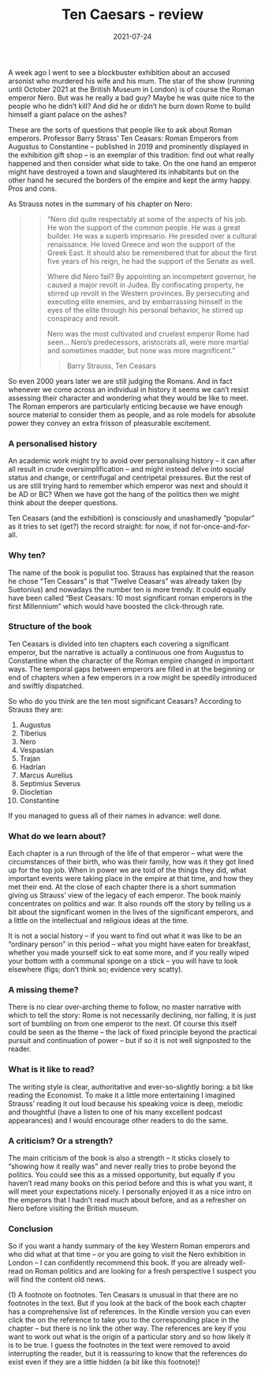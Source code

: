 ﻿---
layout: layouts/bookreview.njk

tags:
  - post
  - review

title: Ten Caesars - review
review_book_main_title: Ten Caesars
review_book_sub_title: Roman Emperors from Augustus to Constantine
review_book_author: Barry Strauss
review_book_author_surname: Strauss
review_book_image_url: https://res.cloudinary.com/ds2o5ecdw/image/upload/acovers/145166883X.02._SCL_.jpg
review_book_image_small_url: https://res.cloudinary.com/ds2o5ecdw/image/upload/acovers/145166883X.02._SCM_.jpg
review_publication_date: 2019-03-21
review_publisher: Simon and Schuster
review_pages: 432
review_ISBN13: 978-1451668834
review_book_tags:
  - [Europe]
  - [Ancient]
  - [Political]
  - [Roman, Biography]
review_podcasts:
  - [https://www.listennotes.com/e/b744cb7e9e7a40cc981f71cc5f386799, The History of Ancient Greece, Special Guest Episode on Ten Caesars w/Barry Strauss]
shopping_links:
  - [https://www.amazon.co.uk/dp/145166883X/, Amazon UK, Amazon UK book link]
  - [https://www.amazon.com/dp/145166883X/, Amazon US, Amazon US book link]
post_author: Anthony Webb
date: 2021-07-24
review_rating: ★★★☆☆
permalink: '/2021/07/24/ten-ceasars/'
review_summary: '<p>If you want a handy summary of the key Western Roman emperors from Augustus to Constantine, with an up-to-date view of the deeds and their legacies, I can confidently recommend this book: a strong work of narrative history.</p><p>If you are already a well-read Roman history patrician you may turn your nose up at this offering for the masses.</p>'
---
A week ago I went to see a blockbuster exhibition about an accused arsonist who murdered his wife and his mum. The star of the show (running until October 2021 at the British Museum in London) is of course the Roman emperor Nero. But was he really a bad guy? Maybe he was quite nice to the people who he didn’t kill? And did he or didn’t he burn down Rome to build himself a giant palace on the ashes?

These are the sorts of questions that people like to ask about Roman emperors. Professor Barry Strass’ Ten Ceasars: Roman Emperors from Augustus to Constantine – published in 2019 and prominently displayed in the exhibition gift shop – is an exemplar of this tradition: find out what really happened and then consider what side to take. On the one hand an emperor might have destroyed a town and slaughtered its inhabitants but on the other hand he secured the borders of the empire and kept the army happy. Pros and cons.

As Strauss notes in the summary of his chapter on Nero:

>> “Nero did quite respectably at some of the aspects of his job. He won the support of the common people. He was a great builder. He was a superb impresario. He presided over a cultural renaissance. He loved Greece and won the support of the Greek East. It should also be remembered that for about the first five years of his reign, he had the support of the Senate as well.
>>
>> Where did Nero fail? By appointing an incompetent governor, he caused a major revolt in Judea. By confiscating property, he stirred up revolt in the Western provinces. By persecuting and executing elite enemies, and by embarrassing himself in the eyes of the elite through his personal behavior, he stirred up conspiracy and revolt.
>>
>>Nero was the most cultivated and cruelest emperor Rome had seen… Nero’s predecessors, aristocrats all, were more martial and sometimes madder, but none was more magnificent.”
>>>
>>>Barry Strauss, Ten Ceasars

So even 2000 years later we are still judging the Romans. And in fact whenever we come across an individual in history it seems we can’t resist assessing their character and wondering what they would be like to meet. The Roman emperors are particularly enticing because we have enough source material to consider them as people, and as role models for absolute power they convey an extra frisson of pleasurable excitement.

### A personalised history
An academic work might try to avoid over personalising history – it can after all result in crude oversimplification – and might instead delve into social status and change, or centrifugal and centripetal pressures. But the rest of us are still trying hard to remember which emperor was next and should it be AD or BC? When we have got the hang of the politics then we might think about the deeper questions.

Ten Ceasars (and the exhibition) is consciously and unashamedly “popular” as it tries to set (get?) the record straight: for now, if not for-once-and-for-all.

### Why ten?
The name of the book is populist too. Strauss has explained that the reason he chose “Ten Ceasars” is that “Twelve Ceasars” was already taken (by Suetonius) and nowadays the number ten is more trendy. It could equally have been called “Best Ceasars: 10 most significant roman emperors in the first Millennium” which would have boosted the click-through rate.

### Structure of the book
Ten Ceasars is divided into ten chapters each covering a significant emperor, but the narrative is actually a continuous one from Augustus to Constantine when the character of the Roman empire changed in important ways. The temporal gaps between emperors are filled in at the beginning or end of chapters when a few emperors in a row might be speedily introduced and swiftly dispatched.

So who do you think are the ten most significant Ceasars? According to Strauss they are:

1. Augustus
2. Tiberius
3. Nero
4. Vespasian
5. Trajan
6. Hadrian
7. Marcus Aurelius
8. Septimius Severus
9. Diocletian
10. Constantine

If you managed to guess all of their names in advance: well done.

### What do we learn about?
Each chapter is a run through of the life of that emperor – what were the circumstances of their birth, who was their family, how was it they got lined up for the top job. When in power we are told of the things they did, what important events were taking place in the empire at that time, and how they met their end. At the close of each chapter there is a short summation giving us Strauss’ view of the legacy of each emperor. The book mainly concentrates on politics and war. It also rounds off the story by telling us a bit about the significant women in the lives of the significant emperors, and a little on the intellectual and religious ideas at the time. 

It is not a social history – if you want to find out what it was like to be an “ordinary person” in this period – what you might have eaten for breakfast, whether you made yourself sick to eat some more, and if you really wiped your bottom with a communal sponge on a stick – you will have to look elsewhere (figs; don’t think so; evidence very scatty).

### A missing theme?
There is no clear over-arching theme to follow, no master narrative with which to tell the story: Rome is not necessarily declining, nor falling, it is just sort of bumbling on from one emperor to the next. Of course this itself could be seen as the theme – the lack of fixed principle beyond the practical pursuit and continuation of power – but if so it is not well signposted to the reader.

### What is it like to read?
The writing style is clear, authoritative and ever-so-slightly boring: a bit like reading the Economist. To make it a little more entertaining I imagined Strauss’ reading it out loud because his speaking voice is deep, melodic and thoughtful (have a listen to one of his many excellent podcast appearances) and I would encourage other readers to do the same.

### A criticism? Or a strength?
The main criticism of the book is also a strength – it sticks closely to “showing how it really was” and never really tries to probe beyond the politics. You could see this as a missed opportunity, but equally if you haven’t read many books on this period before and this is what you want, it will meet your expectations nicely. I personally enjoyed it as a nice intro on the emperors that I hadn’t read much about before, and as a refresher on Nero before visiting the British museum.

### Conclusion
So if you want a handy summary of the key Western Roman emperors and who did what at that time – or you are going to visit the Nero exhibition in London – I can confidently recommend this book. If you are already well-read on Roman politics and are looking for a fresh perspective I suspect you will find the content old news.

(1) A footnote on footnotes. Ten Ceasars is unusual in that there are no footnotes in the text. But if you look at the back of the book each chapter has a comprehensive list of references. In the Kindle version you can even click the on the reference to take you to the corresponding place in the chapter – but there is no link the other way. The references are key if you want to work out what is the origin of a particular story and so how likely it is to be true. I guess the footnotes in the text were removed to avoid interrupting the reader, but it is reassuring to know that the references do exist even if they are a little hidden (a bit like this footnote)!